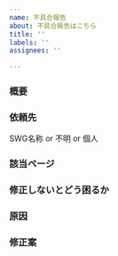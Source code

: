 ```yaml
---
name: 不具合報告
about: 不具合報告はこちら
title: ''
labels: ''
assignees: ''

---
```


### 概要

### 依頼先
SWG名称 or 不明 or 個人

### 該当ページ

### 修正しないとどう困るか

### 原因

<!-- 当たりがつく場合は記載 -->
### 修正案

<!-- 思い付く修正案があれば記載 -->
